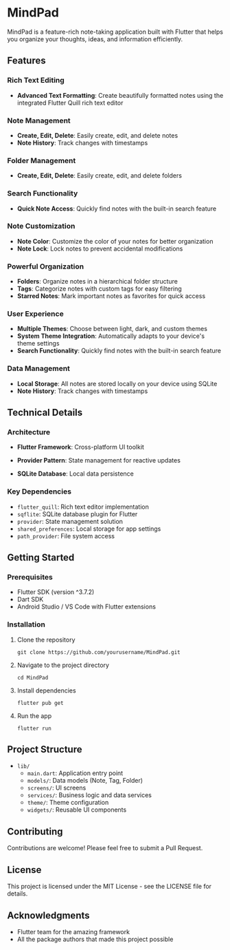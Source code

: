 # MindPad

MindPad is a feature-rich note-taking application built with Flutter that helps you organize your thoughts, ideas, and information efficiently.

## Features

### Rich Text Editing
- **Advanced Text Formatting**: Create beautifully formatted notes using the integrated Flutter Quill rich text editor
### Note Management
- **Create, Edit, Delete**: Easily create, edit, and delete notes
- **Note History**: Track changes with timestamps

### Folder Management
- **Create, Edit, Delete**: Easily create, edit, and delete folders

### Search Functionality
- **Quick Note Access**: Quickly find notes with the built-in search feature

### Note Customization
- **Note Color**: Customize the color of your notes for better organization
- **Note Lock**: Lock notes to prevent accidental modifications



### Powerful Organization
- **Folders**: Organize notes in a hierarchical folder structure
- **Tags**: Categorize notes with custom tags for easy filtering
- **Starred Notes**: Mark important notes as favorites for quick access

### User Experience
- **Multiple Themes**: Choose between light, dark, and custom themes
- **System Theme Integration**: Automatically adapts to your device's theme settings
- **Search Functionality**: Quickly find notes with the built-in search feature

### Data Management
- **Local Storage**: All notes are stored locally on your device using SQLite
- **Note History**: Track changes with timestamps

## Technical Details

### Architecture
- **Flutter Framework**: Cross-platform UI toolkit
- **Provider Pattern**: State management for reactive updates

- **SQLite Database**: Local data persistence

### Key Dependencies
- `flutter_quill`: Rich text editor implementation
- `sqflite`: SQLite database plugin for Flutter
- `provider`: State management solution
- `shared_preferences`: Local storage for app settings
- `path_provider`: File system access

## Getting Started

### Prerequisites
- Flutter SDK (version ^3.7.2)
- Dart SDK
- Android Studio / VS Code with Flutter extensions

### Installation

1. Clone the repository
   ```
   git clone https://github.com/yourusername/MindPad.git
   ```

2. Navigate to the project directory
   ```
   cd MindPad
   ```

3. Install dependencies
   ```
   flutter pub get
   ```

4. Run the app
   ```
   flutter run
   ```

## Project Structure

- `lib/`
  - `main.dart`: Application entry point
  - `models/`: Data models (Note, Tag, Folder)
  - `screens/`: UI screens
  - `services/`: Business logic and data services
  - `theme/`: Theme configuration
  - `widgets/`: Reusable UI components

## Contributing

Contributions are welcome! Please feel free to submit a Pull Request.

## License

This project is licensed under the MIT License - see the LICENSE file for details.

## Acknowledgments

- Flutter team for the amazing framework
- All the package authors that made this project possible
